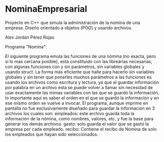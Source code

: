 # NominaEmpresarial
Proyecto en C++ que simula la administración de la nomina de una empresa. Diseño orientado a objetos (POO) y usando archivos.

Alex Jordan Pérez Rojas 

Programa "Nomina":

El siguiente programa emula las funciones de una nómina (no exacta, pero si lo mas
cercana posible), está constituido con las librearías necesarias, con algunas 
funciones con y sin parámetros, sin variables globales y usando struct.
La forma más eficiente que halle para hacerlo sin variables globales y sin tener
que ponerles muchos parámetros a las funciones es usando los archivos como escritura
y lectura, ya que al guardar información por palabra en un archivo esta se puede
volver a llamar sin necesidad de usar exactamente las mimas variables con las
que se guardó la información, lo importante aquí es saber el orden en el que 
se guardó la información y en ese mismo orden se vuelve a invocar.
El programa, aunque imprime en pantalla no fue exclusivamente diseñado para
guardar la información en 3 archivos los cuales son:
empleados: este archivo guarda toda la información de la nómina, como
nombres, valores, etc. y fue la base para generar los demás archivos.
gasto: solo guarda el valor que se gastó la empresa por cada empleado.
recibo: Contiene el recibo de Nomina de solo los empleados que hayan sido seleccionados.
